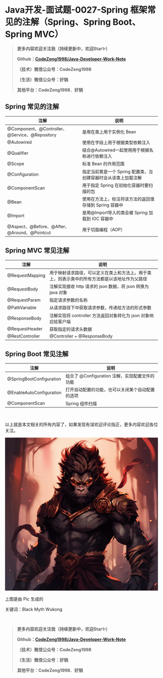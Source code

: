 # Java开发-面试题-0027-Spring 框架常见的注解（Spring、Spring Boot、Spring MVC）

> **更多内容欢迎关注我（持续更新中，欢迎Star✨）**
>
> **Github：[CodeZeng1998/Java-Developer-Work-Note](https://github.com/CodeZeng1998/Java-Developer-Work-Note)**
>
> **（技术）微信公众号：CodeZeng1998**
>
> **（生活）微信公众号：好锅**
>
> **其他平台：CodeZeng1998**、**好锅**





## **Spring 常见的注解**

| 注解                                           | 说明                                                         |
| ---------------------------------------------- | ------------------------------------------------------------ |
| @Component、@Controller、@Service、@Repository | 是用在类上用于实例化 Bean                                    |
| @Autowired                                     | 使用在字段上用于根据类型依赖注入                             |
| @Qualifier                                     | 结合@Autowired一起使用用于根据名称进行依赖注入               |
| @Scope                                         | 标准 Bean 的作用范围                                         |
| @Configuration                                 | 指定当前累是一个 Spring 配置类，当创建容器时会从该类上加载注解 |
| @ComponentScan                                 | 用于指定 Spring 在初始化容器时要扫描的包                     |
| @Bean                                          | 使用在方法上，标注将该方法的返回值存储到 Spring 容器中       |
| @Import                                        | 是用@Import导入的类会被 Spring 加载到 IOC 容器中             |
| @Aspect、@Before、@After、@Around、@Pointcut   | 用于切面编程（AOP）                                          |



## Spring MVC 常见注解

| 注解            | 说明                                                         |
| --------------- | ------------------------------------------------------------ |
| @RequestMapping | 用于映射请求路径，可以定义在类上和方法上。用于类上，则表示类中的所有方法都是以该地址作为父路径 |
| @RequestBody    | 注解实现接收 http 请求的 json 数据，将 json 转换为 java 对象 |
| @RequestParam   | 指定请求参数的名称                                           |
| @PathVariable   | 从请求路径下中获取请求参数，传递给方法的形式参数             |
| @ResponseBody   | 注解实现将 controller 方法返回对象转化为 json 对象响应给客户端 |
| @RequestHeader  | 获取指定的请求头数据                                         |
| @RestController | @Controller + @ResponseBody                                  |



## Spring Boot 常见注解

| 注解                     | 说明                                             |
| ------------------------ | ------------------------------------------------ |
| @SpringBootConfiguration | 组合了 @Configuration 注解，实现配置文件的功能   |
| @EnableAutoConfiguration | 打开自动配置的功能，也可以关闭某个自动配置的选项 |
| @ComponentScan           | Spring 组件扫描                                  |

<br/>



以上就是本文相关的所有内容了，如果发现有误欢迎评论指正，更多内容欢迎各位关注。

![](https://github.com/CodeZeng1998/Java-Developer-Work-Note/blob/main/Interview/image/0027.png?raw=true)

上图是由 Pic 生成的

关键词：Black Myth Wukong

<br/>



> **更多内容欢迎关注我（持续更新中，欢迎Star✨）**
>
> **Github：[CodeZeng1998/Java-Developer-Work-Note](https://github.com/CodeZeng1998/Java-Developer-Work-Note)**
>
> **（技术）微信公众号：CodeZeng1998**
>
> **（生活）微信公众号：好锅**
>
> **其他平台：CodeZeng1998**、**好锅**



